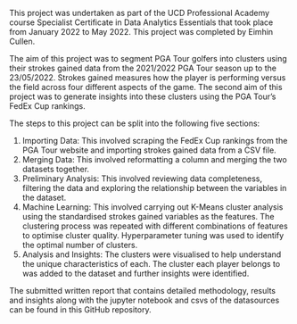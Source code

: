 This project was undertaken as part of the UCD Professional Academy course Specialist Certificate in Data Analytics Essentials that took place from January 2022 to May 2022. This project was completed by Eimhin Cullen.

The aim of this project was to segment PGA Tour golfers into clusters using their strokes gained data from the 2021/2022 PGA Tour season up to the 23/05/2022. Strokes gained measures how the player is performing versus the field across four different aspects of the game. The second aim of this project was to generate insights into these clusters using the PGA Tour’s FedEx Cup rankings. 

The steps to this project can be split into the following five sections:
1.	Importing Data: This involved scraping the FedEx Cup rankings from the PGA Tour website and importing strokes gained data from a CSV file. 
2.	Merging Data: This involved reformatting a column and merging the two datasets together.
3.	Preliminary Analysis: This involved reviewing data completeness, filtering the data and exploring the relationship between the variables in the dataset.
4.	Machine Learning: This involved carrying out K-Means cluster analysis using the standardised strokes gained variables as the features. The clustering process was repeated with different combinations of features to optimise cluster quality. Hyperparameter tuning was used to identify the optimal number of clusters.
5.	Analysis and Insights: The clusters were visualised to help understand the unique characteristics of each. The cluster each player belongs to was added to the dataset and further insights were identified.

The submitted written report that contains detailed methodology, results and insights along with the jupyter notebook and csvs of the datasources can be found in this GitHub repository.
